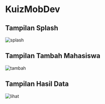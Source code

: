 # KuizMobDev

## Tampilan Splash
![splash](https://user-images.githubusercontent.com/25566307/57414754-a8a02480-7223-11e9-8427-77e1eccea17f.png)

## Tampilan Tambah Mahasiswa
![tambah](https://user-images.githubusercontent.com/25566307/57414777-c8cfe380-7223-11e9-9ec3-b78f676d86cc.png)

## Tampilan Hasil Data
![lihat](https://user-images.githubusercontent.com/25566307/57414801-dab18680-7223-11e9-8663-a963ec26f5fd.png)
